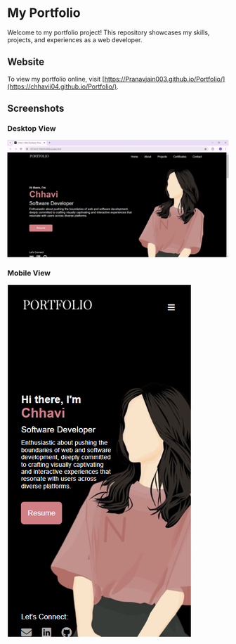 # My Portfolio

Welcome to my portfolio project! This repository showcases my skills, projects, and experiences as a web developer.
## Website

To view my portfolio online, visit [https://Pranavjain003.github.io/Portfolio/](https://chhavii04.github.io/Portfolio/).

## Screenshots

### Desktop View
![Desktop Screenshot](/images/desktop-screenshot.png)

### Mobile View
![Mobile Screenshot](/images/mobile-screenshot.png)
